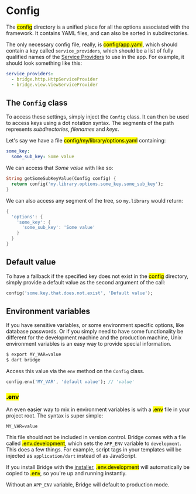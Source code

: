 # Config
<p class='lead'>
The <mark>config</mark> directory is a unified place for all the options associated with the framework. It contains
YAML files, and can also be sorted in subdirectories.
</p>

The only necessary config file, really, is <mark>config/app.yaml</mark>, which should contain a key called
`service_providers`, which should be a list of fully qualified names of the [Service Providers](/core/service-providers)
to use in the app. For example, it should look something like this:

```yaml
service_providers:
  - bridge.http.HttpServiceProvider
  - bridge.view.ViewServiceProvider
```

## The `Config` class
To access these settings, simply inject the `Config` class. It can then be used to access keys using a dot notation
syntax. The segments of the path represents *subdirectories*, *filenames* and *keys*.

Let's say we have a file <mark>config/my/library/options.yaml</mark> containing:

```yaml
some_key:
  some_sub_key: Some value
```

We can access that _Some value_ with like so:

```dart
String getSomeSubKeyValue(Config config) {
  return config('my.library.options.some_key.some_sub_key');
}
```

We can also access any segment of the tree, so `my.library` would return:

```dart
{
  'options': {
    'some_key': {
      'some_sub_key': 'Some value'
    }
  }
}
```

## Default value
To have a fallback if the specified key does not exist in the <mark>config</mark> directory, simply provide a default
value as the second argument of the call:

```dart
config('some.key.that.does.not.exist', 'Default value');
```

## Environment variables
If you have sensitive variables, or some environment specific options, like database passwords. Or if you simply need to
have some functionality be different for the development machine and the production machine, Unix environment variables
is an easy way to provide special information.

```bash
$ export MY_VAR=value
$ dart bridge
```

Access this value via the `env` method on the `Config` class.

```dart
config.env('MY_VAR', 'default value'); // 'value'
```

### <mark>.env</mark>
An even easier way to mix in environment variables is with a <mark>.env</mark> file in your project root. The syntax is
super simple:

```
MY_VAR=value
```

This file should not be included in version control. Bridge comes with a file called <mark>.env.development</mark>,
which sets the `APP_ENV` variable to `development`. This does a few things. For example, script tags in your
templates will be injected as `application/dart` instead of as JavaScript.

If you install Bridge with the [installer](/installation), <mark>.env.development</mark> will automatically be copied to
<mark>.env</mark>, so you're up and running instantly.

Without an `APP_ENV` variable, Bridge will default to production mode.